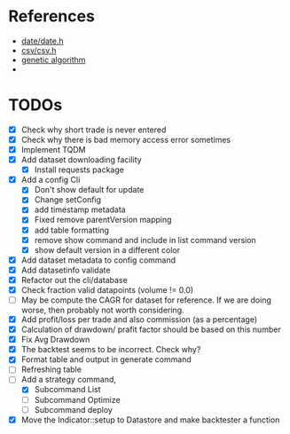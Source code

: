 # References
- [date/date.h](https://stackoverflow.com/questions/21021388/how-to-parse-a-date-string-into-a-c11-stdchrono-time-point-or-similar)
- [csv/csv.h](https://github.com/ben-strasser/fast-cpp-csv-parser)
- [genetic algorithm](https://www.timvoelcker.de/genetic_algorithm.html)
- 

# TODOs
- [x] Check why short trade is never entered
- [x] Check why there is bad memory access error sometimes
- [x] Implement TQDM
- [x] Add dataset downloading facility
  - [x] Install requests package
- [x] Add a config Cli
  - [x] Don't show default for update 
  - [x] Change setConfig
  - [x] add timestamp metadata
  - [x] Fixed remove parentVersion mapping
  - [x] add table formatting
  - [x] remove show command and include in list command version
  - [x] show default version in a different color
- [x] Add dataset metadata to config command
- [x] Add datasetinfo validate
- [x] Refactor out the cli/database
- [x] Check fraction valid datapoints (volume != 0.0)
- [ ] May be compute the CAGR for dataset for reference. If we are doing worse, then probably not worth considering.
- [x] Add profit/loss per trade and also commission (as a percentage)
- [x] Calculation of drawdown/ prafit factor should be based on this number
- [x] Fix Avg Drawdown
- [x] The backtest seems to be incorrect. Check why?
- [x] Format table and output in generate command
- [ ] Refreshing table
- [ ] Add a strategy command,
  - [x] Subcommand List
  - [ ] Subcommand Optimize
  - [ ] Subcommand deploy
- [x] Move the Indicator::setup to Datastore and make backtester a function

